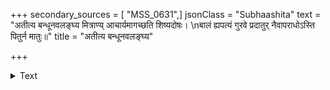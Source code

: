 +++
secondary_sources = [ "MSS_0631",]
jsonClass = "Subhaashita"
text = "अतीत्य बन्धूनवलङ्घ्य मित्राण्य् आचार्यमागच्छति शिष्यदोषः।  \nबालं ह्यपत्यं गुरवे प्रदातुर् नैवापराधोऽस्ति पितुर्न मातुः॥"
title = "अतीत्य बन्धूनवलङ्घ्य"

+++

<details><summary>Text</summary>

अतीत्य बन्धूनवलङ्घ्य मित्राण्य् आचार्यमागच्छति शिष्यदोषः।  
बालं ह्यपत्यं गुरवे प्रदातुर् नैवापराधोऽस्ति पितुर्न मातुः॥
</details>
